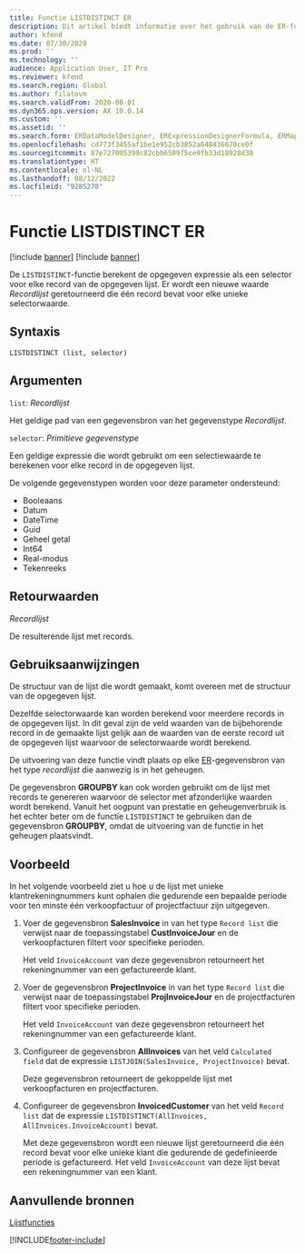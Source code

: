 ```yaml
---
title: Functie LISTDISTINCT ER
description: Dit artikel biedt informatie over het gebruik van de ER-functie (Elektronische rapportage) LISTDISTINCT.
author: kfend
ms.date: 07/30/2020
ms.prod: ''
ms.technology: ''
audience: Application User, IT Pro
ms.reviewer: kfend
ms.search.region: Global
ms.author: filatovm
ms.search.validFrom: 2020-08-01
ms.dyn365.ops.version: AX 10.0.14
ms.custom: ''
ms.assetid: ''
ms.search.form: ERDataModelDesigner, ERExpressionDesignerFormula, ERMappedFormatDesigner, ERModelMappingDesigner
ms.openlocfilehash: cd773f3455af1be1e952cb3852a648436670ce0f
ms.sourcegitcommit: 87e727005399c82cbb6509f5ce9fb33d18928d30
ms.translationtype: HT
ms.contentlocale: nl-NL
ms.lasthandoff: 08/12/2022
ms.locfileid: "9285270"
---
```

# <a name="listdistinct-er-function"></a>Functie LISTDISTINCT ER

[!include [banner](../includes/banner.md)]
[!include [banner](../includes/preview-banner.md)]

De `LISTDISTINCT`-functie berekent de opgegeven expressie als een selector voor elke record van de opgegeven lijst. Er wordt een nieuwe waarde *Recordlijst* geretourneerd die één record bevat voor elke unieke selectorwaarde.

## <a name="syntax"></a>Syntaxis

```
LISTDISTINCT (list, selector)
```

## <a name="arguments"></a>Argumenten

`list`: *Recordlijst*

Het geldige pad van een gegevensbron van het gegevenstype *Recordlijst*.

`selector`: *Primitieve gegevenstype*

Een geldige expressie die wordt gebruikt om een selectiewaarde te berekenen voor elke record in de opgegeven lijst.

De volgende gegevenstypen worden voor deze parameter ondersteund:

- Booleaans
- Datum
- DateTime
- Guid
- Geheel getal
- Int64
- Real-modus
- Tekenreeks

## <a name="return-values"></a>Retourwaarden

*Recordlijst*

De resulterende lijst met records.

## <a name="usage-notes"></a>Gebruiksaanwijzingen

De structuur van de lijst die wordt gemaakt, komt overeen met de structuur van de opgegeven lijst.

Dezelfde selectorwaarde kan worden berekend voor meerdere records in de opgegeven lijst. In dit geval zijn de veld waarden van de bijbehorende record in de gemaakte lijst gelijk aan de waarden van de eerste record uit de opgegeven lijst waarvoor de selectorwaarde wordt berekend.

De uitvoering van deze functie vindt plaats op elke [ER](general-electronic-reporting.md)-gegevensbron van het type *recordlijst* die aanwezig is in het geheugen.

De gegevensbron **GROUPBY** kan ook worden gebruikt om de lijst met records te genereren waarvoor de selector met afzonderlijke waarden wordt berekend. Vanuit het oogpunt van prestatie en geheugenverbruik is het echter beter om de functie `LISTDISTINCT` te gebruiken dan de gegevensbron **GROUPBY**, omdat de uitvoering van de functie in het geheugen plaatsvindt.

## <a name="example"></a>Voorbeeld

In het volgende voorbeeld ziet u hoe u de lijst met unieke klantrekeningnummers kunt ophalen die gedurende een bepaalde periode voor ten minste één verkoopfactuur of projectfactuur zijn uitgegeven.

1. Voer de gegevensbron **SalesInvoice** in van het type `Record list` die verwijst naar de toepassingstabel **CustInvoiceJour** en de verkoopfacturen filtert voor specifieke perioden.

    Het veld `InvoiceAccount` van deze gegevensbron retourneert het rekeningnummer van een gefactureerde klant.

2. Voer de gegevensbron **ProjectInvoice** in van het type `Record list` die verwijst naar de toepassingstabel **ProjInvoiceJour** en de projectfacturen filtert voor specifieke perioden.

    Het veld `InvoiceAccount` van deze gegevensbron retourneert het rekeningnummer van een gefactureerde klant.

3. Configureer de gegevensbron **AllInvoices** van het veld `Calculated field` dat de expressie `LISTJOIN(SalesInvoice, ProjectInvoice)` bevat.

    Deze gegevensbron retourneert de gekoppelde lijst met verkoopfacturen en projectfacturen.

4. Configureer de gegevensbron **InvoicedCustomer** van het veld `Record list` dat de expressie `LISTDISTINCT(AllInvoices, AllInvoices.InvoiceAccount)` bevat.

    Met deze gegevensbron wordt een nieuwe lijst geretourneerd die één record bevat voor elke unieke klant die gedurende de gedefinieerde periode is gefactureerd. Het veld `InvoiceAccount` van deze lijst bevat een rekeningnummer van een klant.

## <a name="additional-resources"></a>Aanvullende bronnen

[Lijstfuncties](er-functions-category-list.md)


[!INCLUDE[footer-include](../../../includes/footer-banner.md)]
